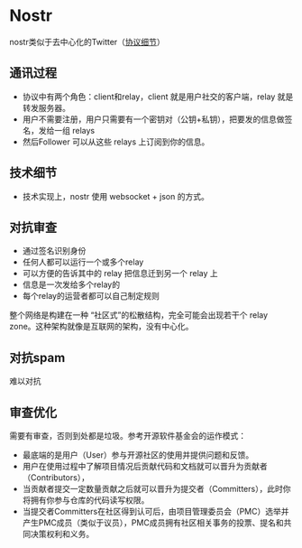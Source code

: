 # Nostr

nostr类似于去中心化的Twitter（[协议细节](https://github.com/nostr-protocol/nostr)）

## 通讯过程

- 协议中有两个角色：client和relay，client 就是用户社交的客户端，relay 就是转发服务器。
- 用户不需要注册，用户只需要有一个密钥对（公钥+私钥），把要发的信息做签名，发给一组 relays
- 然后Follower 可以从这些 relays 上订阅到你的信息。

## 技术细节

- 技术实现上，nostr 使用 websocket + json 的方式。

## 对抗审查

- 通过签名识别身份
- 任何人都可以运行一个或多个relay
- 可以方便的告诉其中的 relay 把信息迁到另一个 relay 上
- 信息是一次发给多个relay的
- 每个relay的运营者都可以自己制定规则

整个网络是构建在一种 “社区式”的松散结构，完全可能会出现若干个 relay zone。这种架构就像是互联网的架构，没有中心化。

## 对抗spam

难以对抗

## 审查优化

需要有审查，否则到处都是垃圾。参考开源软件基金会的运作模式：

- 最底端的是用户（User）参与开源社区的使用并提供问题和反馈。
- 用户在使用过程中了解项目情况后贡献代码和文档就可以晋升为贡献者（Contributors），
- 当贡献者提交一定数量贡献之后就可以晋升为提交者（Committers），此时你将拥有你参与仓库的代码读写权限。
- 当提交者Committers在社区得到认可后，由项目管理委员会（PMC）选举并产生PMC成员（类似于议员），PMC成员拥有社区相关事务的投票、提名和共同决策权利和义务。




